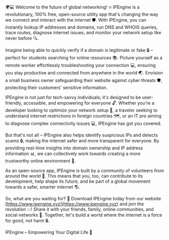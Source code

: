🌍💻 Welcome to the future of global networking! 🔥 IPEngine is a revolutionary, 100% free, open-source utility app that's changing the way we connect and interact with the internet 🛡️. With IPEngine, you can instantly lookup IP addresses and domains, run DNS and WHOIS queries, trace routes, diagnose internet issues, and monitor your network setup like never before 🔍.

Imagine being able to quickly verify if a domain is legitimate or fake 🔒 – perfect for students searching for online resources 📚. Picture yourself as a remote worker effortlessly troubleshooting your connection 💻, ensuring you stay productive and connected from anywhere in the world 🌏. Envision a small business owner safeguarding their website against cyber threats 🛡️, protecting their customers' sensitive information.

IPEngine is not just for tech-savvy individuals; it's designed to be user-friendly, accessible, and empowering for everyone 🔓. Whether you're a developer looking to optimize your network setup 🚀, a traveler seeking to understand internet restrictions in foreign countries 🗺️, or an IT pro aiming to diagnose complex connectivity issues 💻, IPEngine has got you covered.

But that's not all – IPEngine also helps identify suspicious IPs and detects scams 🔒, making the internet safer and more transparent for everyone. By providing real-time insights into domain ownership and IP address information 📊, we can collectively work towards creating a more trustworthy online environment 👫.

As an open-source app, IPEngine is built by a community of volunteers from around the world 💪. This means that you, too, can contribute to its development, help shape its future, and be part of a global movement towards a safer, smarter internet 🌎.

So, what are you waiting for? 🤔 Download IPEngine today from our website [https://www.ipengine.xyz](https://www.ipengine.xyz) and join the revolution 💥! Share it with your friends, family, online communities, and social networks 📱. Together, let's build a world where the internet is a force for good, not harm 🔒.

IPEngine – Empowering Your Digital Life 🌟